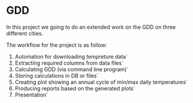 # GDD

In this project we going to do an extended work on the GDD on three different cities.
<br/>

The workflow for the project is as follow:
<br/>
1. Automation for downloading tempreture data`
2. Extracting required columns from data files`
3. Calculating GDD (via command line program)`
4. Storing calculations in DB or files`
5. Creating plot showing an annual cycle of min/max daily temperatures`
6. Producing reports based on the generated plots`
7. Presentation`
